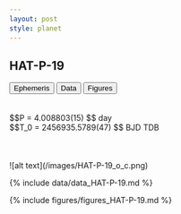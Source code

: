 ```yaml
---
layout: post
style: planet
---
```

<script src="../js/planets.js"></script>

## HAT-P-19

<!-- Tab links -->
<div class="tab">
<button class="tablinks" onclick="openCity(event, 'Ephemeris')">Ephemeris</button>
<button class="tablinks" onclick="openCity(event, 'Data')">Data</button>
<button class="tablinks" onclick="openCity(event, 'Figures')">Figures</button>
</div>

<!-- Tab content -->
<div id="Ephemeris" class="tabcontent" markdown="1">
<br/><br/>
$$P = 4.008803(15) $$ day <br/>
$$T_0 = 2456935.5789(47) $$ BJD TDB
<br/><br/>
<br/><br/>
![alt text](/images/HAT-P-19_o_c.png)
</div>


<div id="Data" class="tabcontent" markdown="1">

{% include data/data_HAT-P-19.md %}

</div>

<div id="Figures" class="tabcontent" markdown="1">
{% include figures/figures_HAT-P-19.md %}
</div>


<script src="../js/tabs.js"></script>


